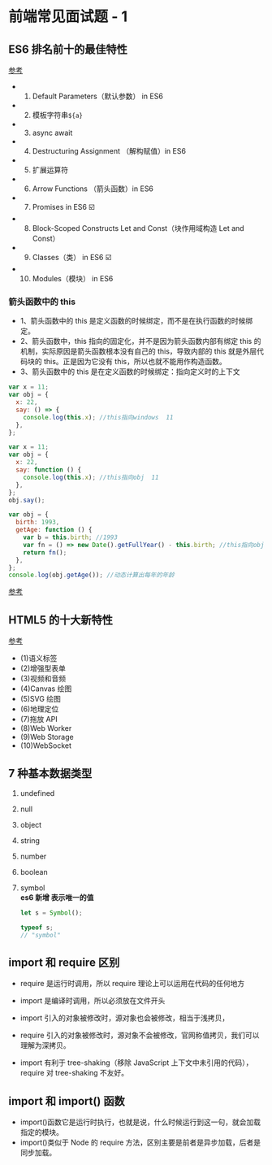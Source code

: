 # 前端常见面试题 - 1

## ES6 排名前十的最佳特性

[参考](https://blog.csdn.net/u012860063/article/details/62218564)

- 1.  Default Parameters（默认参数） in ES6
- 2.  模板字符串`${a}`
- 3.  async await
- 4.  Destructuring Assignment （解构赋值）in ES6
- 5.  扩展运算符
- 6.  Arrow Functions （箭头函数）in ES6
- 7.  Promises in ES6 ☑️
- 8.  Block-Scoped Constructs Let and Const（块作用域构造 Let and Const）
- 9.  Classes（类） in ES6 ☑️
- 10. Modules（模块） in ES6

### 箭头函数中的 this

- 1、箭头函数中的 this 是定义函数的时候绑定，而不是在执行函数的时候绑定。
- 2、箭头函数中，this 指向的固定化，并不是因为箭头函数内部有绑定 this 的机制，实际原因是箭头函数根本没有自己的 this，导致内部的 this 就是外层代码块的 this。正是因为它没有 this，所以也就不能用作构造函数。
- 3、箭头函数中的 this 是在定义函数的时候绑定：指向定义时的上下文

```js
var x = 11;
var obj = {
  x: 22,
  say: () => {
    console.log(this.x); //this指向windows  11
  },
};
```

```js
var x = 11;
var obj = {
  x: 22,
  say: function () {
    console.log(this.x); //this指向obj  11
  },
};
obj.say();
```

```js
var obj = {
  birth: 1993,
  getAge: function () {
    var b = this.birth; //1993
    var fn = () => new Date().getFullYear() - this.birth; //this指向obj对象
    return fn();
  },
};
console.log(obj.getAge()); //动态计算出每年的年龄
```

[参考](https://blog.csdn.net/weixin_44806635/article/details/119777219)

## HTML5 的十大新特性

[参考](http://www.cnblogs.com/vicky1018/p/7705223.html)

- (1)语义标签
- (2)增强型表单
- (3)视频和音频
- (4)Canvas 绘图
- (5)SVG 绘图
- (6)地理定位
- (7)拖放 API
- (8)Web Worker
- (9)Web Storage
- (10)WebSocket

## 7 种基本数据类型

1.  undefined
2.  null
3.  object
4.  string
5.  number
6.  boolean
7.  symbol  
    **es6 新增 表示唯一的值**

    ```js
    let s = Symbol();

    typeof s;
    // "symbol"
    ```

## import 和 require 区别

- require 是运行时调用，所以 require 理论上可以运用在代码的任何地方
- import 是编译时调用，所以必须放在文件开头

- import 引入的对象被修改时，源对象也会被修改，相当于浅拷贝，
- require 引入的对象被修改时，源对象不会被修改，官网称值拷贝，我们可以理解为深拷贝。
- import 有利于 tree-shaking（移除 JavaScript 上下文中未引用的代码），require 对 tree-shaking 不友好。

## import 和 import() 函数

- import()函数它是运行时执行，也就是说，什么时候运行到这一句，就会加载指定的模块。
- import()类似于 Node 的 require 方法，区别主要是前者是异步加载，后者是同步加载。
